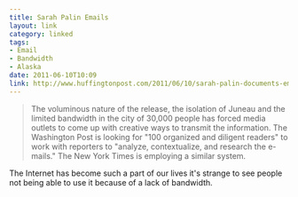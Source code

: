 ```yaml
---
title: Sarah Palin Emails
layout: link
category: linked
tags:
- Email
- Bandwidth
- Alaska
date: 2011-06-10T10:09
link: http://www.huffingtonpost.com/2011/06/10/sarah-palin-documents-emails_n_874669.html
---
```


> The voluminous nature of the release, the isolation of Juneau and the limited bandwidth in the city of 30,000 people has forced media outlets to come up with creative ways to transmit the information. The Washington Post is looking for "100 organized and diligent readers" to work with reporters to "analyze, contextualize, and research the e-mails." The New York Times is employing a similar system.

The Internet has become such a part of our lives it's strange to see people not being able to use it because of a lack of bandwidth.
